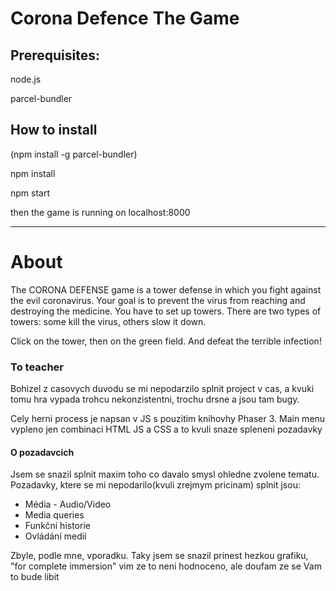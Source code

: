 # Corona Defence The Game

## Prerequisites:
node.js

parcel-bundler

## How to install
(npm install -g parcel-bundler)

npm install

npm start

then the game is running on localhost:8000

<hr>


# About
The CORONA DEFENSE game is a tower defense in which you fight against the evil coronavirus. 
Your goal is to prevent the virus from reaching and destroying the medicine. You have to set up towers. There are two types of towers: some kill the virus, others slow it down.

Click on the tower, then on the green field. And defeat the terrible infection!


### To teacher

Bohizel z casovych duvodu se mi nepodarzilo splnit project v cas, 
a kvuki tomu hra vypada trohcu nekonzistentni, trochu drsne a jsou tam bugy.

Cely herni process je napsan v JS s pouzitim knihovhy Phaser 3. 
Main menu vypleno jen combinaci HTML JS a CSS a to kvuli snaze spleneni pozadavky

#### O pozadavcich
Jsem se snazil splnit maxim toho co davalo smysl ohledne zvolene tematu.
Pozadavky, ktere se mi nepodarilo(kvuli zrejmym pricinam) splnit jsou:

*  Média - Audio/Video
*  Media queries
*  Funkční historie
*  Ovládání medií

Zbyle, podle mne, vporadku.
Taky jsem se snazil prinest hezkou grafiku, "for complete immersion" vim ze to neni hodnoceno, ale doufam ze se Vam to bude libit